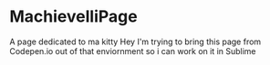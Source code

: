 # MachievelliPage
A page dedicated to ma kitty
Hey I'm trying to bring this page from Codepen.io out of that enviornment so i can work on it in Sublime
